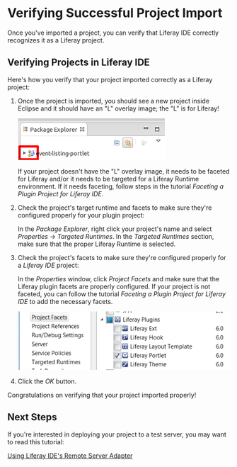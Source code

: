 # Verifying Successful Project Import [](id=verifying-successful-project-import-lp-6-2-develop-tutorial)

Once you've imported a project, you can verify that Liferay IDE correctly 
recognizes it as a Liferay project. 

## Verifying Projects in Liferay IDE

Here's how you verify that your project imported correctly as a Liferay project: 

1.  Once the project is imported, you should see a new project inside Eclipse
    and it should have an "L" overlay image; the "L" is for Liferay! 

    ![Figure 1: Look for an "L" overlay image to verify that the project imported successfully as a Liferay project.](../../images/ide-liferay-project-w-overlay-image.png)

    If your project doesn't have the "L" overlay image, it needs to be faceted
    for Liferay and/or it needs to be targeted for a Liferay Runtime
    environment. If it needs faceting, follow steps in the tutorial
    *Faceting a Plugin Project for Liferay IDE*. <!-- TODO convert to link -->

2.  Check the project's target runtime and facets to make sure they're
    configured properly for your plugin project:

    In the *Package Explorer*, right click your project's name and select
    *Properties* &rarr; *Targeted Runtimes*. In the *Targeted Runtimes* section,
    make sure that the proper Liferay Runtime is selected. 

3.  Check the project's facets to make sure they're configured properly for a
    *Liferay IDE* project:

    In the *Properties* window, click *Project Facets* and make sure that the
    Liferay plugin facets are properly configured. If your project is not
    faceted, you can follow the tutorial *Faceting a Plugin Project for Liferay
    IDE* to add the necessary facets. <!-- TODO convert to link -->

    ![Figure 2: Make sure that your project's Liferay plugin facets are properly configured.](../../images/ide-project-facets.png)

4.  Click the *OK* button. 

Congratulations on verifying that your project imported properly! 

## Next Steps 

If you're interested in deploying your project to a test server, you may want to
read this tutorial: 

[Using Liferay IDE's Remote Server Adapter](https://www-ldn.liferay.com/develop/tutorials/-/knowledge_base/using-liferay-ides-remote-server-adapter-lp-6-2-develop-tutorial)

<!-- TODO add link to other deployment tutorials as they become available. Jim -->
